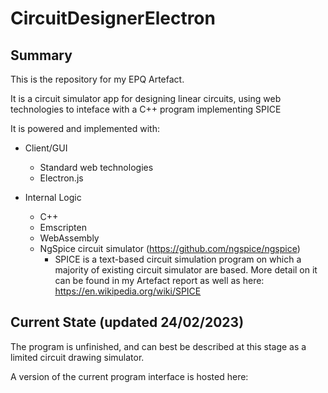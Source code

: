 # CircuitDesignerElectron

## Summary

This is the repository for my EPQ Artefact.

It is a circuit simulator app for designing linear circuits, using web technologies to inteface with a C++ program implementing SPICE

It is powered and implemented with:

* Client/GUI
  * Standard web technologies
  * Electron.js
  
* Internal Logic
  * C++
  * Emscripten
  * WebAssembly
  * NgSpice circuit simulator (https://github.com/ngspice/ngspice)
    * SPICE is a text-based circuit simulation program on which a majority of existing circuit simulator are based. More detail on it can be found in my Artefact report as well as here: https://en.wikipedia.org/wiki/SPICE
  
## Current State (updated 24/02/2023)
The program is unfinished, and can best be described at this stage as a limited circuit drawing simulator.

A version of the current program interface is hosted here: 
